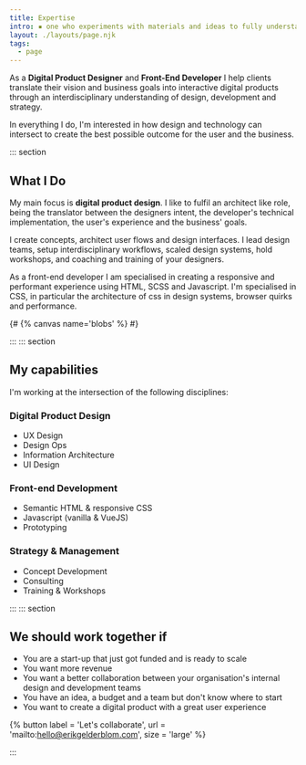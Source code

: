 ```yaml
---
title: Expertise
intro: ▪︎ one who experiments with materials and ideas to fully understand their capacities, and who further iterates on their learning to find better solutions to current problems.
layout: ./layouts/page.njk
tags:
  - page
---
```


As a **Digital Product Designer** and **Front-End Developer** I help clients translate their vision and business goals into interactive digital products through an interdisciplinary understanding of design, development and strategy.

In everything I do, I'm interested in how design and technology can intersect to create the best possible outcome for the user and the business.

::: section

## What I Do

My main focus is **digital product design**. I like to fulfil an architect like role, being the translator between the designers intent, the developer's technical implementation, the user's experience and the business' goals.

I create concepts, architect user flows and design interfaces. I lead design teams, setup interdisciplinary workflows, scaled design systems, hold workshops, and coaching and training of your designers.

As a front-end developer I am specialised in creating a responsive and performant experience using HTML, SCSS and Javascript. I'm specialised in CSS, in particular the architecture of css in design systems, browser quirks and performance.

{# {% canvas name='blobs' %} #}

:::
::: section

## My capabilities

I'm working at the intersection of the following disciplines:

<div class="col">

### Digital Product Design

- UX Design
- Design Ops
- Information Architecture
- UI Design

</div>
<div class="col">

### Front-end Development

- Semantic HTML & responsive CSS
- Javascript (vanilla & VueJS)
- Prototyping

</div>
<div class="col">

### Strategy & Management

- Concept Development
- Consulting
- Training & Workshops

</div>
:::
::: section

## We should work together if

- You are a start-up that just got funded and is ready to scale
- You want more revenue
- You want a better collaboration between your organisation's internal design and development teams
- You have an idea, a budget and a team but don't know where to start
- You want to create a digital product with a great user experience

{% button label = 'Let\'s collaborate', url = 'mailto:hello@erikgelderblom.com', size = 'large' %}

:::
